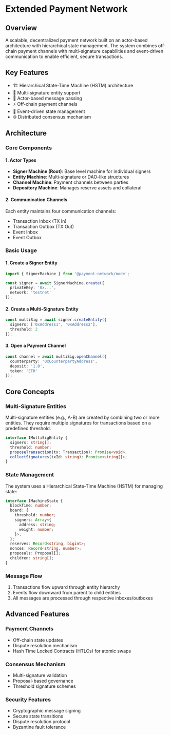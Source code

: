 # Extended Payment Network

## Overview
A scalable, decentralized payment network built on an actor-based architecture with hierarchical state management. The system combines off-chain payment channels with multi-signature capabilities and event-driven communication to enable efficient, secure transactions.

## Key Features
- 🏗️ Hierarchical State-Time Machine (HSTM) architecture
- 🔐 Multi-signature entity support
- 📨 Actor-based message passing
- ⚡ Off-chain payment channels
- 🔄 Event-driven state management
- 🌐 Distributed consensus mechanism

## Architecture

### Core Components

#### 1. Actor Types
- **Signer Machine (Root)**: Base level machine for individual signers
- **Entity Machine**: Multi-signature or DAO-like structures
- **Channel Machine**: Payment channels between parties
- **Depository Machine**: Manages reserve assets and collateral

#### 2. Communication Channels
Each entity maintains four communication channels:
- Transaction Inbox (TX In)
- Transaction Outbox (TX Out)
- Event Inbox
- Event Outbox


### Basic Usage

#### 1. Create a Signer Entity
```typescript
import { SignerMachine } from '@payment-network/node';

const signer = await SignerMachine.create({
  privateKey: '0x...',
  network: 'testnet'
});
```

#### 2. Create a Multi-Signature Entity
```typescript
const multiSig = await signer.createEntity({
  signers: ['0xAddress1', '0xAddress2'],
  threshold: 2
});
```

#### 3. Open a Payment Channel
```typescript
const channel = await multiSig.openChannel({
  counterparty: '0xCounterpartyAddress',
  deposit: '1.0',
  token: 'ETH'
});
```

## Core Concepts

### Multi-Signature Entities
Multi-signature entities (e.g., A-B) are created by combining two or more entities. They require multiple signatures for transactions based on a predefined threshold.

```typescript
interface IMultiSigEntity {
  signers: string[];
  threshold: number;
  proposeTransaction(tx: Transaction): Promise<void>;
  collectSignatures(txId: string): Promise<string[]>;
}
```

### State Management
The system uses a Hierarchical State-Time Machine (HSTM) for managing state:

```typescript
interface IMachineState {
  blockTime: number;
  board: {
    threshold: number;
    signers: Array<{
      address: string;
      weight: number;
    }>;
  };
  reserves: Record<string, bigint>;
  nonces: Record<string, number>;
  proposals: Proposal[];
  children: string[];
}
```

### Message Flow
1. Transactions flow upward through entity hierarchy
2. Events flow downward from parent to child entities
3. All messages are processed through respective inboxes/outboxes

## Advanced Features

### Payment Channels
- Off-chain state updates
- Dispute resolution mechanism
- Hash Time Locked Contracts (HTLCs) for atomic swaps

### Consensus Mechanism
- Multi-signature validation
- Proposal-based governance
- Threshold signature schemes

### Security Features
- Cryptographic message signing
- Secure state transitions
- Dispute resolution protocol
- Byzantine fault tolerance